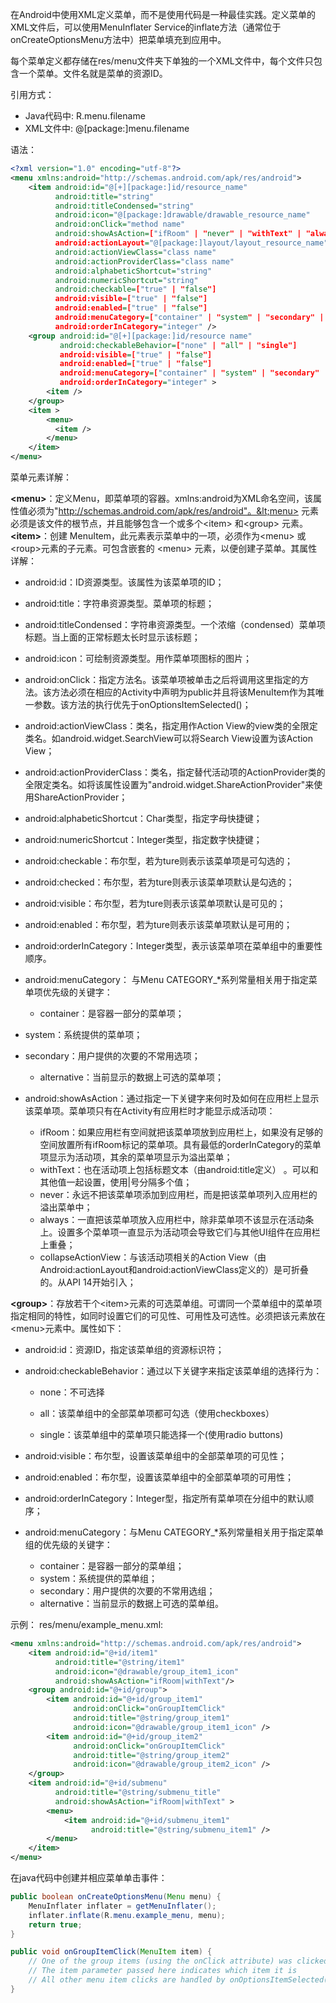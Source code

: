 在Android中使用XML定义菜单，而不是使用代码是一种最佳实践。定义菜单的XML文件后，可以使用MenuInflater Service的inflate方法（通常位于onCreateOptionsMenu方法中）把菜单填充到应用中。

每个菜单定义都存储在res/menu文件夹下单独的一个XML文件中，每个文件只包含一个菜单。文件名就是菜单的资源ID。


引用方式：

- Java代码中: R.menu.filename
- XML文件中: @[package:]menu.filename

语法：
```xml
<?xml version="1.0" encoding="utf-8"?>
<menu xmlns:android="http://schemas.android.com/apk/res/android">
    <item android:id="@[+][package:]id/resource_name"
          android:title="string"
          android:titleCondensed="string"
          android:icon="@[package:]drawable/drawable_resource_name"
          android:onClick="method name"
          android:showAsAction=["ifRoom" | "never" | "withText" | "always" | "collapseActionView"]
          android:actionLayout="@[package:]layout/layout_resource_name"
          android:actionViewClass="class name"
          android:actionProviderClass="class name"
          android:alphabeticShortcut="string"
          android:numericShortcut="string"
          android:checkable=["true" | "false"]
          android:visible=["true" | "false"]
          android:enabled=["true" | "false"]
          android:menuCategory=["container" | "system" | "secondary" | "alternative"]
          android:orderInCategory="integer" />
    <group android:id="@[+][package:]id/resource name"
           android:checkableBehavior=["none" | "all" | "single"]
           android:visible=["true" | "false"]
           android:enabled=["true" | "false"]
           android:menuCategory=["container" | "system" | "secondary" | "alternative"]
           android:orderInCategory="integer" >
        <item />
    </group>
    <item >
        <menu>
          <item />
        </menu>
    </item>
</menu>
```
菜单元素详解：

**&lt;menu>**：定义Menu，即菜单项的容器。xmlns:android为XML命名空间，该属性值必须为"http://schemas.android.com/apk/res/android"。&lt;menu> 元素必须是该文件的根节点，并且能够包含一个或多个&lt;item> 和&lt;group> 元素。
**&lt;item>**：创建 MenuItem，此元素表示菜单中的一项，必须作为&lt;menu> 或&lt;roup>元素的子元素。可包含嵌套的 &lt;menu> 元素，以便创建子菜单。其属性详解：

-  android:id：ID资源类型。该属性为该菜单项的ID；

-  android:title：字符串资源类型。菜单项的标题；

-  android:titleCondensed：字符串资源类型。一个浓缩（condensed）菜单项标题。当上面的正常标题太长时显示该标题；

-  android:icon：可绘制资源类型。用作菜单项图标的图片；

-  android:onClick：指定方法名。该菜单项被单击之后将调用这里指定的方法。该方法必须在相应的Activity中声明为public并且将该MenuItem作为其唯一参数。该方法的执行优先于onOptionsItemSelected()；

-  android:actionViewClass：类名，指定用作Action View的view类的全限定类名。如android.widget.SearchView可以将Search View设置为该Action View；

-  android:actionProviderClass：类名，指定替代活动项的ActionProvider类的全限定类名。如将该属性设置为"android.widget.ShareActionProvider"来使用ShareActionProvider；

-  android:alphabeticShortcut：Char类型，指定字母快捷键；

-  android:numericShortcut：Integer类型，指定数字快捷键；

-  android:checkable：布尔型，若为ture则表示该菜单项是可勾选的；

-  android:checked：布尔型，若为ture则表示该菜单项默认是勾选的；

-  android:visible：布尔型，若为ture则表示该菜单项默认是可见的；

-  android:enabled：布尔型，若为ture则表示该菜单项默认是可用的；

-  android:orderInCategory：Integer类型，表示该菜单项在菜单组中的重要性顺序。

-  android:menuCategory： 与Menu CATEGORY_*系列常量相关用于指定菜单项优先级的关键字：

   - container：是容器一部分的菜单项；


- system：系统提供的菜单项；
- secondary：用户提供的次要的不常用选项；
   - alternative：当前显示的数据上可选的菜单项；

- android:showAsAction：通过指定一下关键字来何时及如何在应用栏上显示该菜单项。菜单项只有在Activity有应用栏时才能显示成活动项：

   - ifRoom：如果应用栏有空间就把该菜单项放到应用栏上，如果没有足够的空间放置所有ifRoom标记的菜单项。具有最低的orderInCategory的菜单项显示为活动项，其余的菜单项显示为溢出菜单；
   - withText：也在活动项上包括标题文本（由android:title定义） 。可以和其他值一起设置，使用\|号分隔多个值；
   - never：永远不把该菜单项添加到应用栏，而是把该菜单项列入应用栏的溢出菜单中；
   - always：一直把该菜单项放入应用栏中，除非菜单项不该显示在活动条上。设置多个菜单项一直显示为活动项会导致它们与其他UI组件在应用栏上重叠；
   - collapseActionView：与该活动项相关的Action View（由Android:actionLayout和android:actionViewClass定义的）是可折叠的。从API 14开始引入；


**&lt;group>**：存放若干个&lt;item>元素的可选菜单组。可谓同一个菜单组中的菜单项指定相同的特性，如同时设置它们的可见性、可用性及可选性。必须把该元素放在&lt;menu>元素中。属性如下：

- android:id：资源ID，指定该菜单组的资源标识符；

- android:checkableBehavior：通过以下关键字来指定该菜单组的选择行为：

  - none：不可选择

  - all：该菜单组中的全部菜单项都可勾选（使用checkboxes）

  - single：该菜单组中的菜单项只能选择一个(使用radio buttons)

- android:visible：布尔型，设置该菜单组中的全部菜单项的可见性；

- android:enabled：布尔型，设置该菜单组中的全部菜单项的可用性；

- android:orderInCategory：Integer型，指定所有菜单项在分组中的默认顺序；

- android:menuCategory：与Menu CATEGORY_*系列常量相关用于指定菜单组的优先级的关键字：

  - container：是容器一部分的菜单组；
  - system：系统提供的菜单组；
  - secondary：用户提供的次要的不常用选组；
  - alternative：当前显示的数据上可选的菜单组。

示例：
res/menu/example_menu.xml:
```xml
<menu xmlns:android="http://schemas.android.com/apk/res/android">
    <item android:id="@+id/item1"
          android:title="@string/item1"
          android:icon="@drawable/group_item1_icon"
          android:showAsAction="ifRoom|withText"/>
    <group android:id="@+id/group">
        <item android:id="@+id/group_item1"
              android:onClick="onGroupItemClick"
              android:title="@string/group_item1"
              android:icon="@drawable/group_item1_icon" />
        <item android:id="@+id/group_item2"
              android:onClick="onGroupItemClick"
              android:title="@string/group_item2"
              android:icon="@drawable/group_item2_icon" />
    </group>
    <item android:id="@+id/submenu"
          android:title="@string/submenu_title"
          android:showAsAction="ifRoom|withText" >
        <menu>
            <item android:id="@+id/submenu_item1"
                  android:title="@string/submenu_item1" />
        </menu>
    </item>
</menu>
```
在java代码中创建并相应菜单单击事件：
```java
public boolean onCreateOptionsMenu(Menu menu) {
    MenuInflater inflater = getMenuInflater();
    inflater.inflate(R.menu.example_menu, menu);
    return true;
}

public void onGroupItemClick(MenuItem item) {
    // One of the group items (using the onClick attribute) was clicked
    // The item parameter passed here indicates which item it is
    // All other menu item clicks are handled by onOptionsItemSelected()
}
```